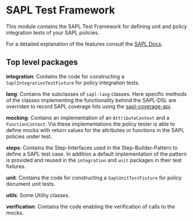 # SAPL Test Framework

This module contains the SAPL Test Framework for defining unit and policy integration tests of your SAPL policies.

For a detailed explanation of the features consult the [SAPL Docs](https://sapl.io/docs/sapl-reference.html#testing-your-sapl-policies).

## Top level packages

**integration**:
Contains the code for constructing a `SaplIntegrationTestFixture` for policy integration tests.

**lang**:
Contains the subclasses of `sapl-lang` classes. Here specific methods of the classes implementing the functionality behind the SAPL-DSL are overriden to record SAPL coverage hits using the [sapl-coverage-api](https://github.com/heutelbeck/sapl-policy-engine/tree/master/sapl-coverage-api).

**mocking**:
Contains an implementation of an `AttributeContext` and a `FunctionContext`. Via these implementations the policy tester is able to define mocks with return values for the attributes or functions in the SAPL policies under test.

**steps**:
Contains the Step-Interfaces used in the Step-Builder-Pattern to define a SAPL test case. In addition a default implementation of the pattern is provided and reused in the `integration` and `unit` packages in their test fixtures.

**unit**:
Contains the code for constructing a `SaplUnitTestFixture` for policy document unit tests.

**utils**:
Some Utility classes.

**verification**:
Contains the code enabling the verification of calls to the mocks.
